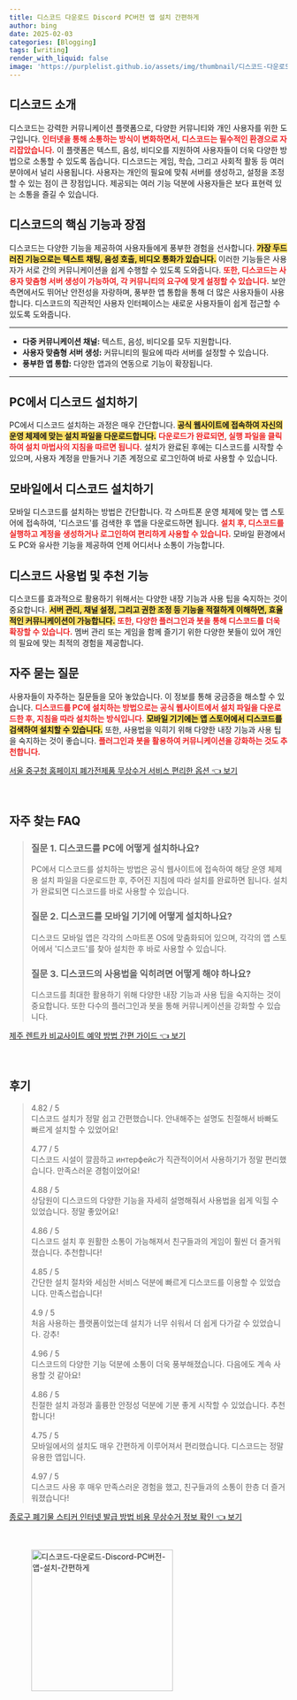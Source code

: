 ```yaml
---
title: 디스코드 다운로드 Discord PC버전 앱 설치 간편하게
author: bing
date: 2025-02-03
categories: [Blogging]
tags: [writing]
render_with_liquid: false
image: 'https://purplelist.github.io/assets/img/thumbnail/디스코드-다운로드-Discord-PC버전-앱-설치-간편하게.webp'
---
```



<h2 id='디스코드_소개'>디스코드 소개</h2>

<p>디스코드는 강력한 커뮤니케이션 플랫폼으로, 다양한 커뮤니티와 개인 사용자를 위한 도구입니다. <b><span style="color: #ee2323;">인터넷을 통해 소통하는 방식이 변화하면서, 디스코드는 필수적인 환경으로 자리잡았습니다.</span></b> 이 플랫폼은 텍스트, 음성, 비디오를 지원하여 사용자들이 더욱 다양한 방법으로 소통할 수 있도록 돕습니다. 디스코드는 게임, 학습, 그리고 사회적 활동 등 여러 분야에서 널리 사용됩니다. 사용자는 개인의 필요에 맞춰 서버를 생성하고, 설정을 조정할 수 있는 점이 큰 장점입니다. 제공되는 여러 기능 덕분에 사용자들은 보다 표현력 있는 소통을 즐길 수 있습니다.</p>

<h2 id='디스코드_핵심기능'>디스코드의 핵심 기능과 장점</h2>

<p>디스코드는 다양한 기능을 제공하여 사용자들에게 풍부한 경험을 선사합니다. <b><span style="background-color: #ffe066;">가장 두드러진 기능으로는 텍스트 채팅, 음성 호출, 비디오 통화가 있습니다.</span></b> 이러한 기능들은 사용자가 서로 간의 커뮤니케이션을 쉽게 수행할 수 있도록 도와줍니다. <b><span style="color: #ee2323;">또한, 디스코드는 사용자 맞춤형 서버 생성이 가능하여, 각 커뮤니티의 요구에 맞게 설정할 수 있습니다.</span></b> 보안 측면에서도 뛰어난 안전성을 자랑하며, 풍부한 앱 통합을 통해 더 많은 사용자들이 사용합니다. 디스코드의 직관적인 사용자 인터페이스는 새로운 사용자들이 쉽게 접근할 수 있도록 도와줍니다.</p>

<hr />

<ul>
    <li><b>다중 커뮤니케이션 채널:</b> 텍스트, 음성, 비디오를 모두 지원합니다.</li>
    <li><b>사용자 맞춤형 서버 생성:</b> 커뮤니티의 필요에 따라 서버를 설정할 수 있습니다.</li>
    <li><b>풍부한 앱 통합:</b> 다양한 앱과의 연동으로 기능이 확장됩니다.</li>
</ul>

<hr />

<h2 id='디스코드_설치_PC'>PC에서 디스코드 설치하기</h2>

<p>PC에서 디스코드 설치하는 과정은 매우 간단합니다. <b><span style="background-color: #ffe066;">공식 웹사이트에 접속하여 자신의 운영 체제에 맞는 설치 파일을 다운로드합니다.</span></b> <b><span style="color: #ee2323;">다운로드가 완료되면, 실행 파일을 클릭하여 설치 마법사의 지침을 따르면 됩니다.</span></b> 설치가 완료된 후에는 디스코드를 시작할 수 있으며, 사용자 계정을 만들거나 기존 계정으로 로그인하여 바로 사용할 수 있습니다.</p>

<h2 id='디스코드_설치_모바일'>모바일에서 디스코드 설치하기</h2>

<p>모바일 디스코드를 설치하는 방법은 간단합니다. 각 스마트폰 운영 체제에 맞는 앱 스토어에 접속하여, '디스코드'를 검색한 후 앱을 다운로드하면 됩니다. <b><span style="color: #ee2323;">설치 후, 디스코드를 실행하고 계정을 생성하거나 로그인하여 편리하게 사용할 수 있습니다.</span></b> 모바일 환경에서도 PC와 유사한 기능을 제공하여 언제 어디서나 소통이 가능합니다.</p>

<h2 id='디스코드_사용법'>디스코드 사용법 및 추천 기능</h2>

<p>디스코드를 효과적으로 활용하기 위해서는 다양한 내장 기능과 사용 팁을 숙지하는 것이 중요합니다. <b><span style="background-color: #ffe066;">서버 관리, 채널 설정, 그리고 권한 조정 등 기능을 적절하게 이해하면, 효율적인 커뮤니케이션이 가능합니다.</span></b> <b><span style="color: #ee2323;">또한, 다양한 플러그인과 봇을 통해 디스코드를 더욱 확장할 수 있습니다.</span></b> 멤버 관리 또는 게임을 함께 즐기기 위한 다양한 봇들이 있어 개인의 필요에 맞는 최적의 경험을 제공합니다.</p>

<h2 id='자주_묻는_질문'>자주 묻는 질문</h2>

<p>사용자들이 자주하는 질문들을 모아 놓았습니다. 이 정보를 통해 궁금증을 해소할 수 있습니다. <b><span style="color: #ee2323;">디스코드를 PC에 설치하는 방법으로는 공식 웹사이트에서 설치 파일을 다운로드한 후, 지침을 따라 설치하는 방식입니다.</span></b> <b><span style="background-color: #ffe066;">모바일 기기에는 앱 스토어에서 디스코드를 검색하여 설치할 수 있습니다.</span></b> 또한, 사용법을 익히기 위해 다양한 내장 기능과 사용 팁을 숙지하는 것이 좋습니다. <b><span style="color: #ee2323;">플러그인과 봇을 활용하여 커뮤니케이션을 강화하는 것도 추천합니다.</span></b></p>


<p><a class="click-button" title="서울 중구청 홈페이지 폐가전제품 무상수거 서비스 편리한 옵션" href="https://purplelist.github.io/posts/%EC%84%9C%EC%9A%B8-%EC%A4%91%EA%B5%AC%EC%B2%AD-%ED%99%88%ED%8E%98%EC%9D%B4%EC%A7%80-%ED%8F%90%EA%B0%80%EC%A0%84%EC%A0%9C%ED%92%88-%EB%AC%B4%EC%83%81%EC%88%98%EA%B1%B0-%EC%84%9C%EB%B9%84%EC%8A%A4-%ED%8E%B8%EB%A6%AC%ED%95%9C-%EC%98%B5%EC%85%98/" rel="dofollow">서울 중구청 홈페이지 폐가전제품 무상수거 서비스 편리한 옵션 👈 보기</a></p><br>
<h2 id='자주_찾는_FAQ'>자주 찾는 FAQ</h2>
<div itemscope="" itemtype="https://schema.org/FAQPage"> 
<blockquote> 
<div itemscope="" itemprop="mainEntity" itemtype="https://schema.org/Question"> 
<h3 itemprop="name">질문 1. 디스코드를 PC에 어떻게 설치하나요?</h3> 
<div itemscope="" itemprop="acceptedAnswer" itemtype="https://schema.org/Answer"> 
<span itemprop="text"> 
<p>PC에서 디스코드를 설치하는 방법은 공식 웹사이트에 접속하여 해당 운영 체제용 설치 파일을 다운로드한 후, 주어진 지침에 따라 설치를 완료하면 됩니다. 설치가 완료되면 디스코드를 바로 사용할 수 있습니다.</p> 
</span> 
</div> 
</div> 

<div itemscope="" itemprop="mainEntity" itemtype="https://schema.org/Question"> 
<h3 itemprop="name">질문 2. 디스코드를 모바일 기기에 어떻게 설치하나요?</h3> 
<div itemscope="" itemprop="acceptedAnswer" itemtype="https://schema.org/Answer"> 
<span itemprop="text"> 
<p>디스코드 모바일 앱은 각각의 스마트폰 OS에 맞춤화되어 있으며, 각각의 앱 스토어에서 '디스코드'를 찾아 설치한 후 바로 사용할 수 있습니다.</p> 
</span> 
</div> 
</div> 

<div itemscope="" itemprop="mainEntity" itemtype="https://schema.org/Question"> 
<h3 itemprop="name">질문 3. 디스코드의 사용법을 익히려면 어떻게 해야 하나요?</h3> 
<div itemscope="" itemprop="acceptedAnswer" itemtype="https://schema.org/Answer"> 
<span itemprop="text"> 
<p>디스코드를 최대한 활용하기 위해 다양한 내장 기능과 사용 팁을 숙지하는 것이 중요합니다. 또한 다수의 플러그인과 봇을 통해 커뮤니케이션을 강화할 수 있습니다.</p> 
</span> 
</div> 
</div> 
</blockquote> 
</div>
<p><a class="click-button" title="제주 렌트카 비교사이트 예약 방법 간편 가이드" href="https://purplelist.github.io/posts/%EC%A0%9C%EC%A3%BC-%EB%A0%8C%ED%8A%B8%EC%B9%B4-%EB%B9%84%EA%B5%90%EC%82%AC%EC%9D%B4%ED%8A%B8-%EC%98%88%EC%95%BD-%EB%B0%A9%EB%B2%95-%EA%B0%84%ED%8E%B8-%EA%B0%80%EC%9D%B4%EB%93%9C/" rel="dofollow">제주 렌트카 비교사이트 예약 방법 간편 가이드 👈 보기</a></p><br>
<h2 id='후기'>후기</h2>
<div itemscope itemtype="https://schema.org/Product">
  <blockquote>
  <div itemprop="review" itemscope itemtype="https://schema.org/Review">
      <div itemprop="reviewRating" itemscope itemtype="https://schema.org/Rating"> <span itemprop="ratingValue">4.82</span> / <span itemprop="bestRating">5</span> </div>
      <span itemprop="reviewBody">디스코드 설치가 정말 쉽고 간편했습니다. 안내해주는 설명도 친절해서 바빠도 빠르게 설치할 수 있었어요!</span>
  </div>
  <br>
  <div itemprop="review" itemscope itemtype="https://schema.org/Review">
      <div itemprop="reviewRating" itemscope itemtype="https://schema.org/Rating"> <span itemprop="ratingValue">4.77</span> / <span itemprop="bestRating">5</span> </div>
      <span itemprop="reviewBody">디스코드 시설이 깔끔하고 интерфейс가 직관적이어서 사용하기가 정말 편리했습니다. 만족스러운 경험이었어요!</span>
  </div>
  <br>
  <div itemprop="review" itemscope itemtype="https://schema.org/Review">
      <div itemprop="reviewRating" itemscope itemtype="https://schema.org/Rating"> <span itemprop="ratingValue">4.88</span> / <span itemprop="bestRating">5</span> </div>
      <span itemprop="reviewBody">상담원이 디스코드의 다양한 기능을 자세히 설명해줘서 사용법을 쉽게 익힐 수 있었습니다. 정말 좋았어요!</span>
  </div>
  <br>
  <div itemprop="review" itemscope itemtype="https://schema.org/Review">
      <div itemprop="reviewRating" itemscope itemtype="https://schema.org/Rating"> <span itemprop="ratingValue">4.86</span> / <span itemprop="bestRating">5</span> </div>
      <span itemprop="reviewBody">디스코드 설치 후 원활한 소통이 가능해져서 친구들과의 게임이 훨씬 더 즐거워졌습니다. 추천합니다!</span>
  </div>
  <br>
  <div itemprop="review" itemscope itemtype="https://schema.org/Review">
      <div itemprop="reviewRating" itemscope itemtype="https://schema.org/Rating"> <span itemprop="ratingValue">4.85</span> / <span itemprop="bestRating">5</span> </div>
      <span itemprop="reviewBody">간단한 설치 절차와 세심한 서비스 덕분에 빠르게 디스코드를 이용할 수 있었습니다. 만족스럽습니다!</span>
  </div>
  <br>
  <div itemprop="review" itemscope itemtype="https://schema.org/Review">
      <div itemprop="reviewRating" itemscope itemtype="https://schema.org/Rating"> <span itemprop="ratingValue">4.9</span> / <span itemprop="bestRating">5</span> </div>
      <span itemprop="reviewBody">처음 사용하는 플랫폼이었는데 설치가 너무 쉬워서 더 쉽게 다가갈 수 있었습니다. 강추!</span>
  </div>
  <br>
  <div itemprop="review" itemscope itemtype="https://schema.org/Review">
      <div itemprop="reviewRating" itemscope itemtype="https://schema.org/Rating"> <span itemprop="ratingValue">4.96</span> / <span itemprop="bestRating">5</span> </div>
      <span itemprop="reviewBody">디스코드의 다양한 기능 덕분에 소통이 더욱 풍부해졌습니다. 다음에도 계속 사용할 것 같아요!</span>
  </div>
  <br>
  <div itemprop="review" itemscope itemtype="https://schema.org/Review">
      <div itemprop="reviewRating" itemscope itemtype="https://schema.org/Rating"> <span itemprop="ratingValue">4.86</span> / <span itemprop="bestRating">5</span> </div>
      <span itemprop="reviewBody">친절한 설치 과정과 훌륭한 안정성 덕분에 기분 좋게 시작할 수 있었습니다. 추천합니다!</span>
  </div>
  <br>
  <div itemprop="review" itemscope itemtype="https://schema.org/Review">
      <div itemprop="reviewRating" itemscope itemtype="https://schema.org/Rating"> <span itemprop="ratingValue">4.75</span> / <span itemprop="bestRating">5</span> </div>
      <span itemprop="reviewBody">모바일에서의 설치도 매우 간편하게 이루어져서 편리했습니다. 디스코드는 정말 유용한 앱입니다.</span>
  </div>
  <br>
  <div itemprop="review" itemscope itemtype="https://schema.org/Review">
      <div itemprop="reviewRating" itemscope itemtype="https://schema.org/Rating"> <span itemprop="ratingValue">4.97</span> / <span itemprop="bestRating">5</span> </div>
      <span itemprop="reviewBody">디스코드 사용 후 매우 만족스러운 경험을 했고, 친구들과의 소통이 한층 더 즐거워졌습니다!</span>
  </div>
  </blockquote>
</div>
<p><a class="click-button" title="종로구 폐기물 스티커 인터넷 발급 방법 비용 무상수거 정보 확인" href="https://purplelist.github.io/posts/%EC%A2%85%EB%A1%9C%EA%B5%AC-%ED%8F%90%EA%B8%B0%EB%AC%BC-%EC%8A%A4%ED%8B%B0%EC%BB%A4-%EC%9D%B8%ED%84%B0%EB%84%B7-%EB%B0%9C%EA%B8%89-%EB%B0%A9%EB%B2%95-%EB%B9%84%EC%9A%A9-%EB%AC%B4%EC%83%81%EC%88%98%EA%B1%B0-%EC%A0%95%EB%B3%B4-%ED%99%95%EC%9D%B8/" rel="dofollow">종로구 폐기물 스티커 인터넷 발급 방법 비용 무상수거 정보 확인 👈 보기</a></p><br>
<figure class="image"><img src="https://purplelist.github.io/assets/img/thumbnail/디스코드-다운로드-Discord-PC버전-앱-설치-간편하게.webp" alt="디스코드-다운로드-Discord-PC버전-앱-설치-간편하게" width="256" height="256"></figure>